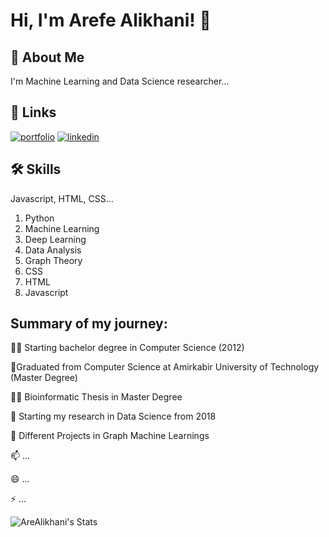 
# 
# Hi, I'm Arefe Alikhani! 👋


## 🚀 About Me
I'm Machine Learning and Data Science researcher...


## 🔗 Links
[![portfolio](https://img.shields.io/badge/my_portfolio-000?style=for-the-badge&logo=ko-fi&logoColor=white)](https://katherineoelsner.com/)
[![linkedin](https://img.shields.io/badge/linkedin-0A66C2?style=for-the-badge&logo=linkedin&logoColor=white)]([www.linkedin.com/in/arefe-alikhani-46139699](https://www.linkedin.com/in/arefe-alikhani-46139699/))



## 🛠 Skills
Javascript, HTML, CSS...

1. Python
2. Machine Learning
3. Deep Learning
4. Data Analysis
5. Graph Theory
6. CSS
7. HTML
8. Javascript



## Summary of my journey:
👩‍💻 Starting bachelor degree in Computer Science (2012)

🧠Graduated from Computer Science at Amirkabir University of Technology (Master Degree)

👯‍♀️ Bioinformatic Thesis in Master Degree

🤔 Starting my research in Data Science from 2018

💬 Different Projects in Graph Machine Learnings

📫 ...

😄 ...

⚡️ ...


![AreAlikhani's Stats](https://github-readme-stats.vercel.app/api?username=AreAlikhani&theme=vue-dark&show_icons=true&hide_border=true&count_private=true)

